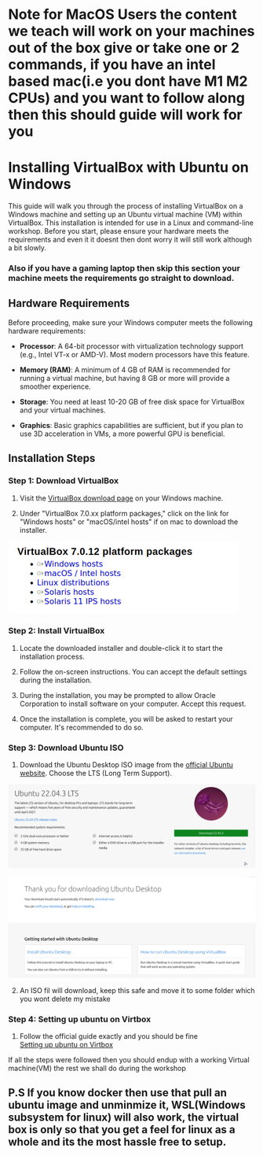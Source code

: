 # Note for MacOS Users the content we teach will work on your machines out of the box give or take one or 2 commands, if you have an intel based mac(i.e you dont have M1 M2 CPUs) and you want to follow along then this should guide will work for you 

# Installing VirtualBox with Ubuntu on Windows

This guide will walk you through the process of installing VirtualBox on a Windows machine and setting up an Ubuntu virtual machine (VM) within VirtualBox. This installation is intended for use in a Linux and command-line workshop. Before you start, please ensure your hardware meets the requirements and even it it doesnt then dont worry it will still work although a bit slowly.

### Also if you have a gaming laptop then skip this section your machine meets the requirements go straight to download.

## Hardware Requirements

Before proceeding, make sure your Windows computer meets the following hardware requirements:

-   **Processor**: A 64-bit processor with virtualization technology support (e.g., Intel VT-x or AMD-V). Most modern processors have this feature.
    
-   **Memory (RAM)**: A minimum of 4 GB of RAM is recommended for running a virtual machine, but having 8 GB or more will provide a smoother experience.
    
-   **Storage**: You need at least 10-20 GB of free disk space for VirtualBox and your virtual machines.
    
-   **Graphics**: Basic graphics capabilities are sufficient, but if you plan to use 3D acceleration in VMs, a more powerful GPU is beneficial.
    

## Installation Steps

### Step 1: Download VirtualBox

1.  Visit the [VirtualBox download page](https://www.virtualbox.org/wiki/Downloads) on your Windows machine.
    
2.  Under "VirtualBox 7.0.xx platform packages," click on the link for "Windows hosts" or "macOS/intel hosts" if on mac to download the installer.

![img](./images/Screenshot_2023-10-22_11-54-18.png)
    

### Step 2: Install VirtualBox

1.  Locate the downloaded installer and double-click it to start the installation process.
    
2.  Follow the on-screen instructions. You can accept the default settings during the installation.
    
3.  During the installation, you may be prompted to allow Oracle Corporation to install software on your computer. Accept this request.
    
4.  Once the installation is complete, you will be asked to restart your computer. It's recommended to do so.
    

### Step 3: Download Ubuntu ISO

1.  Download the Ubuntu Desktop ISO image from the [official Ubuntu website](https://ubuntu.com/download/desktop). Choose the LTS (Long Term Support).

![alt text](./images/Screenshot_2023-10-22_11-54-43.png)

![alt text](./images/Screenshot_2023-10-22_11-55-14.png)

2. An ISO fil will download, keep this safe and move it to some folder which you wont delete my mistake

### Step 4: Setting up ubuntu on Virtbox
1. Follow the official guide exactly and you should be fine 
\
[Setting up ubuntu on Virtbox](https://ubuntu.com/tutorials/how-to-run-ubuntu-desktop-on-a-virtual-machine-using-virtualbox#1-overview)


If all the steps were followed then you should endup with a working Virtual machine(VM) the rest we shall do during the workshop  

## P.S If you know docker then use that pull an ubuntu image and unminmize it, WSL(Windows subsystem for linux) will also work, the virtual box is only so that you get a feel for linux as a whole and its the most hassle free to setup.
